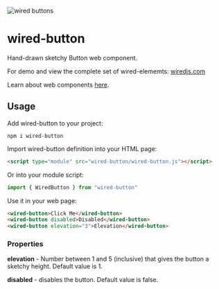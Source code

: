 ![wired buttons](https://wiredjs.github.io/wired-elements/images/buttons.png)

# wired-button
Hand-drawn sketchy Button web component.

For demo and view the complete set of wired-elememts: [wiredjs.com](http://wiredjs.com/)

Learn about web components [here](https://www.webcomponents.org/introduction).

## Usage

Add wired-button to your project:
```
npm i wired-button
```
Import wired-button definition into your HTML page:
```html
<script type="module" src="wired-button/wired-button.js"></script>
```
Or into your module script:
```javascript
import { WiredButton } from "wired-button"
```

Use it in your web page:
```html
<wired-button>Click Me</wired-button>
<wired-button disabled>Disabled</wired-button>
<wired-button elevation="3">Elevation</wired-button>
```

### Properties

**elevation** - Number between  1 and 5 (inclusive) that gives the button a sketchy height. Default value is 1.

**disabled** - disables the button. Default value is false. 
